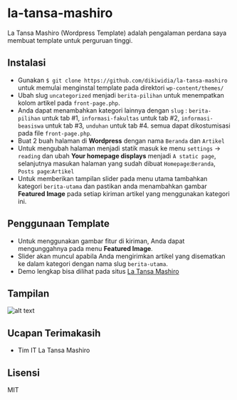 # la-tansa-mashiro
La Tansa Mashiro (Wordpress Template) adalah pengalaman perdana saya membuat template untuk perguruan tinggi.

## Instalasi
- Gunakan ```$ git clone https://github.com/dikiwidia/la-tansa-mashiro``` untuk memulai menginstal template pada direktori ```wp-content/themes/```
- Ubah slug ```uncategorized``` menjadi ```berita-pilihan``` untuk menempatkan kolom artikel pada ```front-page.php```.
- Anda dapat menambahkan kategori lainnya dengan ```slug``` : ```berita-pilihan``` untuk tab #1, ```informasi-fakultas``` untuk tab #2, ```informasi-beasiswa``` untuk tab #3, ```unduhan``` untuk tab #4. semua dapat dikostumisasi pada file ```front-page.php```.
- Buat 2 buah halaman di **Wordpress** dengan nama ```Beranda``` dan ```Artikel```
- Untuk mengubah halaman menjadi statik masuk ke menu ```settings``` -> ```reading``` dan ubah **Your homepage displays** menjadi ```A static page```, selanjutnya masukan halaman yang sudah dibuat ```Homepage```:```Beranda```, ```Posts page```:```Artikel```
- Untuk memberikan tampilan slider pada menu utama tambahkan kategori ```berita-utama``` dan pastikan anda menambahkan gambar **Featured Image** pada setiap kiriman artikel yang menggunakan kategori ini.

## Penggunaan Template
* Untuk menggunakan gambar fitur di kiriman, Anda dapat mengunggahnya pada menu **Featured Image**.
* Slider akan muncul apabila Anda mengirimkan artikel yang disematkan ke dalam kategori dengan nama slug ```berita-utama```.
* Demo lengkap bisa dilihat pada situs [La Tansa Mashiro]

## Tampilan
![alt text](https://github.com/dikiwidia/la-tansa-mashiro/blob/dev/screenshot.jpeg)

## Ucapan Terimakasih
- Tim IT La Tansa Mashiro

## Lisensi
MIT

[La Tansa Mashiro]: <https://latansamashiro.ac.id>
